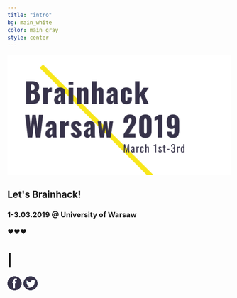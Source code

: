 ```yaml
---
title: "intro"
bg: main_white
color: main_gray
style: center
---
```


![Brainhack Warsaw](img/bhw2019_logo_www_N.png)

## Let's Brainhack!

### **1-3.03.2019** @  University of Warsaw


#### ❤️❤️❤️

# |


[![Facebook](img/fb_ico.png)](https://web.facebook.com/brainhackWAW) [![Twitter](img/twitter_ico.png)](https://twitter.com/brainhackW)
